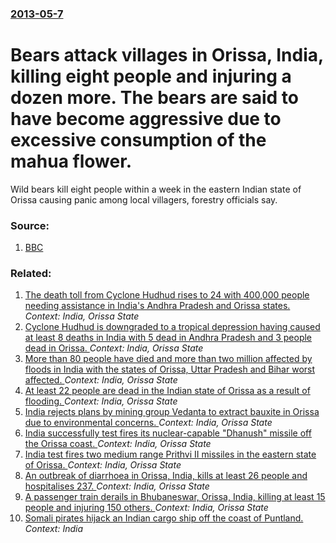 ### [2013-05-7](/news/2013/05/7/index.md)

# Bears attack villages in Orissa, India, killing eight people and injuring a dozen more. The bears are said to have become aggressive due to excessive consumption of the mahua flower. 

Wild bears kill eight people within a week in the eastern Indian state of Orissa causing panic among local villagers, forestry officials say.


### Source:

1. [BBC](http://www.bbc.co.uk/news/world-asia-india-22431230)

### Related:

1. [The death toll from Cyclone Hudhud rises to 24 with 400,000 people needing assistance in India's Andhra Pradesh and Orissa states. ](/news/2014/10/14/the-death-toll-from-cyclone-hudhud-rises-to-24-with-400-000-people-needing-assistance-in-india-s-andhra-pradesh-and-orissa-states.md) _Context: India, Orissa State_
2. [Cyclone Hudhud is downgraded to a tropical depression having caused at least 8 deaths in India with 5 dead in Andhra Pradesh and 3 people dead in Orissa. ](/news/2014/10/13/cyclone-hudhud-is-downgraded-to-a-tropical-depression-having-caused-at-least-8-deaths-in-india-with-5-dead-in-andhra-pradesh-and-3-people-de.md) _Context: India, Orissa State_
3. [More than 80 people have died and more than two million affected by floods in India with the states of Orissa, Uttar Pradesh and Bihar worst affected. ](/news/2011/09/27/more-than-80-people-have-died-and-more-than-two-million-affected-by-floods-in-india-with-the-states-of-orissa-uttar-pradesh-and-bihar-worst.md) _Context: India, Orissa State_
4. [At least 22 people are dead in the Indian state of Orissa as a result of flooding. ](/news/2011/09/11/at-least-22-people-are-dead-in-the-indian-state-of-orissa-as-a-result-of-flooding.md) _Context: India, Orissa State_
5. [India rejects plans by mining group Vedanta to extract bauxite in Orissa due to environmental concerns. ](/news/2010/08/24/india-rejects-plans-by-mining-group-vedanta-to-extract-bauxite-in-orissa-due-to-environmental-concerns.md) _Context: India, Orissa State_
6. [ India successfully test fires its nuclear-capable "Dhanush" missile off the Orissa coast. ](/news/2009/12/13/india-successfully-test-fires-its-nuclear-capable-dhanush-missile-off-the-orissa-coast.md) _Context: India, Orissa State_
7. [ India test fires two medium range Prithvi II missiles in the eastern state of Orissa. ](/news/2009/10/12/india-test-fires-two-medium-range-prithvi-ii-missiles-in-the-eastern-state-of-orissa.md) _Context: India, Orissa State_
8. [ An outbreak of diarrhoea in Orissa, India, kills at least 26 people and hospitalises 237. ](/news/2009/09/1/an-outbreak-of-diarrhoea-in-orissa-india-kills-at-least-26-people-and-hospitalises-237.md) _Context: India, Orissa State_
9. [ A passenger train derails in Bhubaneswar, Orissa, India, killing at least 15 people and injuring 150 others.  ](/news/2009/02/13/a-passenger-train-derails-in-bhubaneswar-orissa-india-killing-at-least-15-people-and-injuring-150-others.md) _Context: India, Orissa State_
10. [Somali pirates hijack an Indian cargo ship off the coast of Puntland. ](/news/2017/04/3/somali-pirates-hijack-an-indian-cargo-ship-off-the-coast-of-puntland.md) _Context: India_
